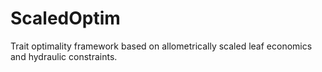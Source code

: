 # ScaledOptim
Trait optimality framework based on allometrically scaled leaf economics and hydraulic constraints.
